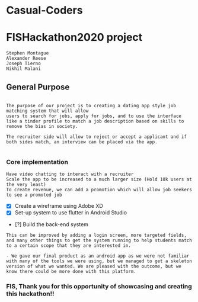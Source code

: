 # Casual-Coders
# FISHackathon2020 project

```
Stephen Montague
Alexander Reese
Joseph Tierno
Nikhil Malani

```

## General Purpose
```

The purpose of our project is to creating a dating app style job matching system that will allow 
users to search for jobs, apply for jobs, and to use the interface like a tinder profile to match a job description based on skills to remove the bias in society.

The recruiter side will allow to reject or accept a applicant and if both sides match, an interview can be placed via the app.


```
### Core implementation
```
Have video chatting to interact with a recruiter
Scale the app to be increased to a much larger size (Hold 10k users at the very least)
To create revenue, we can add a promotion which will allow job seekers to see a promoted job 

```
- [x] Create a wireframe using Adobe XD
- [x] Set-up system to use flutter in Android Studio
- [?] Build the back-end system 
```
This can be improved by adding a login screen, more targeted fields, and many other things to get the system running to help students match to a certain scope that they are interested in.

- We gave our final product as an android app as we were not familiar with many of the tools we were using, but we managed to get a skeleton version of what we wanted. We are pleased with the outcome, but we know there could be more done with this platform. 

```

### FIS, Thank you for this opportunity of showcasing and creating this hackathon!!
